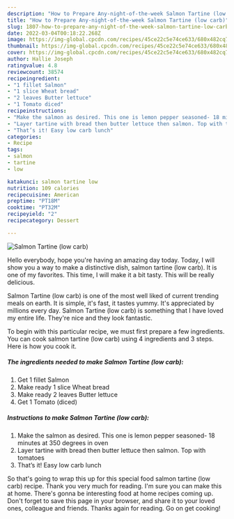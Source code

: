 ```yaml
---
description: "How to Prepare Any-night-of-the-week Salmon Tartine (low carb)"
title: "How to Prepare Any-night-of-the-week Salmon Tartine (low carb)"
slug: 1807-how-to-prepare-any-night-of-the-week-salmon-tartine-low-carb
date: 2022-03-04T00:18:22.268Z
image: https://img-global.cpcdn.com/recipes/45ce22c5e74ce633/680x482cq70/salmon-tartine-low-carb-recipe-main-photo.jpg
thumbnail: https://img-global.cpcdn.com/recipes/45ce22c5e74ce633/680x482cq70/salmon-tartine-low-carb-recipe-main-photo.jpg
cover: https://img-global.cpcdn.com/recipes/45ce22c5e74ce633/680x482cq70/salmon-tartine-low-carb-recipe-main-photo.jpg
author: Hallie Joseph
ratingvalue: 4.8
reviewcount: 38574
recipeingredient:
- "1 fillet Salmon"
- "1 slice Wheat bread"
- "2 leaves Butter lettuce"
- "1 Tomato diced"
recipeinstructions:
- "Make the salmon as desired. This one is lemon pepper seasoned- 18 minutes at 350 degrees in oven"
- "Layer tartine with bread then butter lettuce then salmon. Top with tomatoes"
- "That’s it! Easy low carb lunch"
categories:
- Recipe
tags:
- salmon
- tartine
- low

katakunci: salmon tartine low 
nutrition: 109 calories
recipecuisine: American
preptime: "PT18M"
cooktime: "PT32M"
recipeyield: "2"
recipecategory: Dessert

---
```



![Salmon Tartine (low carb)](https://img-global.cpcdn.com/recipes/45ce22c5e74ce633/680x482cq70/salmon-tartine-low-carb-recipe-main-photo.jpg)

Hello everybody, hope you're having an amazing day today. Today, I will show you a way to make a distinctive dish, salmon tartine (low carb). It is one of my favorites. This time, I will make it a bit tasty. This will be really delicious.

Salmon Tartine (low carb) is one of the most well liked of current trending meals on earth. It is simple, it's fast, it tastes yummy. It's appreciated by millions every day. Salmon Tartine (low carb) is something that I have loved my entire life. They're nice and they look fantastic.




To begin with this particular recipe, we must first prepare a few ingredients. You can cook salmon tartine (low carb) using 4 ingredients and 3 steps. Here is how you cook it.

<!--inarticleads1-->

##### The ingredients needed to make Salmon Tartine (low carb):

1. Get 1 fillet Salmon
1. Make ready 1 slice Wheat bread
1. Make ready 2 leaves Butter lettuce
1. Get 1 Tomato (diced)




<!--inarticleads2-->

##### Instructions to make Salmon Tartine (low carb):

1. Make the salmon as desired. This one is lemon pepper seasoned- 18 minutes at 350 degrees in oven
1. Layer tartine with bread then butter lettuce then salmon. Top with tomatoes
1. That’s it! Easy low carb lunch




So that's going to wrap this up for this special food salmon tartine (low carb) recipe. Thank you very much for reading. I'm sure you can make this at home. There's gonna be interesting food at home recipes coming up. Don't forget to save this page in your browser, and share it to your loved ones, colleague and friends. Thanks again for reading. Go on get cooking!
